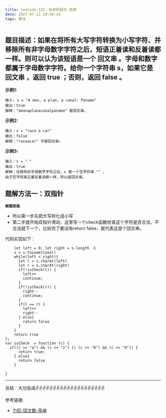 ```yaml
---
title: leeCode-125：有效的回文-简单
date: 2023-07-11 19:50:43
tags: 算法
---
```



<meta name="referrer" content="no-referrer"/>


## 题目描述：如果在将所有大写字符转换为小写字符、并移除所有非字母数字字符之后，短语正着读和反着读都一样。则可以认为该短语是一个 回文串 。字母和数字都属于字母数字字符。给你一个字符串 s，如果它是 回文串 ，返回 true ；否则，返回 false 。

**示例1:**


```
输入: s = "A man, a plan, a canal: Panama"
输出：true
解释："amanaplanacanalpanama" 是回文串。

```

**示例2:**

```
输入：s = "race a car"
输出：false
解释："raceacar" 不是回文串。
```

**示例3:**

```
输入：s = " "
输出：true
解释：在移除非字母数字字符之后，s 是一个空字符串 "" 。
由于空字符串正着反着读都一样，所以是回文串。
```

## 题解方法一：双指针

**`解题思路`**
* 所以第一步先把大写转化成小写
* 第二步就开始双指针滑动，这里写一个check函数检查这个字符是否合法，不合法就下一个，比较完了都没有return false，就代表这是个回文串。



代码实现如下： 
```var isPalindrome = function(s) {
    let left = 0; let right = s.length -1
    s = s.toLowerCase()
    while(left < right){
      let l = s.charAt(left)
      let r = s.charAt(right)
      if(!isCheck(l)) {
        left++
        continue;
      }
      if(!isCheck(r)) {
        right--
        continue;
      }
      if(l == r) {
        left++
        right--
      } else{
        return false
      }
    }
    return true
};
var isCheck  = function (c) { 
  if((c >= "a") && (c <= "z") || (c >= "0") && (c <= "9")) {
      return true;
    } else{
      return false
    }
  
}

```

 ---
总结：大功告成✌️✌️✌️✌️✌️✌️✌️✌️✌️✌️✌️✌️✌️✌️✌️✌️✌️✌️✌️✌️


参考链接:

* [力扣-回文数-简单](https://leetcode.cn/problems/palindrome-number/solutions/281686/hui-wen-shu-by-leetcode-solution/)